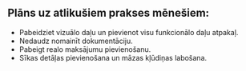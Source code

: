 ## Plāns uz atlikušiem prakses mēnešiem:

- Pabeidziet vizuālo daļu un pievienot visu funkcionālo daļu atpakaļ.
- Nedaudz nomainīt dokumentāciju.
- Pabeigt realo maksājumu pievienošanu.
- Sīkas detāļas pievienošana un māzas kļūdiņas labošana.
